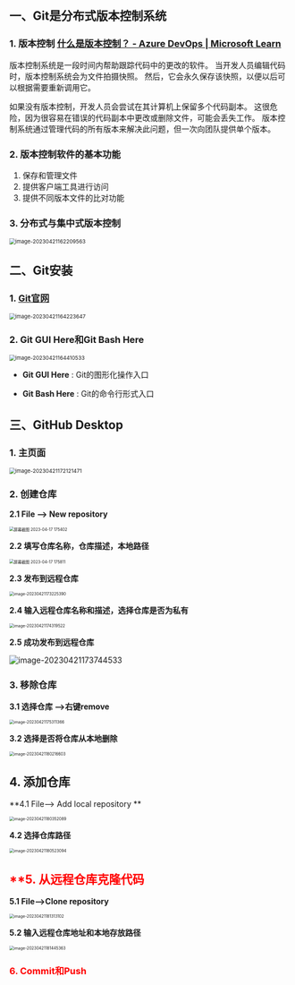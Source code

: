 ## 一、Git是分布式版本控制系统

### 1. 版本控制 [什么是版本控制？ - Azure DevOps | Microsoft Learn](https://learn.microsoft.com/zh-cn/devops/develop/git/what-is-version-control)

版本控制系统是一段时间内帮助跟踪代码中的更改的软件。 当开发人员编辑代码时，版本控制系统会为文件拍摄快照。 然后，它会永久保存该快照，以便以后可以根据需要重新调用它。

如果没有版本控制，开发人员会尝试在其计算机上保留多个代码副本。 这很危险，因为很容易在错误的代码副本中更改或删除文件，可能会丢失工作。 版本控制系统通过管理代码的所有版本来解决此问题，但一次向团队提供单个版本。

###  2. 版本控制软件的基本功能

1. 保存和管理文件
2. 提供客户端工具进行访问
3. 提供不同版本文件的比对功能

### 3. 分布式与集中式版本控制

<img src="C:\Users\qi.h.zhang\AppData\Roaming\Typora\typora-user-images\image-20230421162209563.png" alt="image-20230421162209563" style="zoom: 67%;" />

## 二、Git安装

### 1. [Git官网](https://git-scm.com/)

<img src="C:\Users\qi.h.zhang\AppData\Roaming\Typora\typora-user-images\image-20230421164223647.png" alt="image-20230421164223647" style="zoom:67%;" />

### 2. Git GUI Here和Git Bash Here

<img src="C:\Users\qi.h.zhang\AppData\Roaming\Typora\typora-user-images\image-20230421164410533.png" alt="image-20230421164410533" style="zoom:67%;" />

- **Git GUI Here** : Git的图形化操作入口

- **Git Bash Here** : Git的命令行形式入口

  

## 三、GitHub Desktop

### 1. 主页面

<img src="C:\Users\qi.h.zhang\AppData\Roaming\Typora\typora-user-images\image-20230421172121471.png" alt="image-20230421172121471" style="zoom:67%;" />

### 2. 创建仓库

**2.1 File —> New repository**

<img src="C:\Users\qi.h.zhang\Pictures\gitdesktop\屏幕截图 2023-04-17 175402.png" alt="屏幕截图 2023-04-17 175402" style="zoom:50%;" />

**2.2 填写仓库名称，仓库描述，本地路径**

<img src="C:\Users\qi.h.zhang\Pictures\gitdesktop\屏幕截图 2023-04-17 175811.png" alt="屏幕截图 2023-04-17 175811" style="zoom:50%;" />

**2.3 发布到远程仓库**

<img src="C:\Users\qi.h.zhang\AppData\Roaming\Typora\typora-user-images\image-20230421173225390.png" alt="image-20230421173225390" style="zoom:50%;" />

**2.4 输入远程仓库名称和描述，选择仓库是否为私有**

<img src="C:\Users\qi.h.zhang\AppData\Roaming\Typora\typora-user-images\image-20230421174319522.png" alt="image-20230421174319522" style="zoom:50%;" />

**2.5 成功发布到远程仓库**

![image-20230421173744533](C:\Users\qi.h.zhang\AppData\Roaming\Typora\typora-user-images\image-20230421173744533.png)

### 3. 移除仓库

**3.1 选择仓库 —>右键remove**

<img src="C:\Users\qi.h.zhang\AppData\Roaming\Typora\typora-user-images\image-20230421175311366.png" alt="image-20230421175311366" style="zoom:50%;" />

**3.2 选择是否将仓库从本地删除**

<img src="C:\Users\qi.h.zhang\AppData\Roaming\Typora\typora-user-images\image-20230421180216603.png" alt="image-20230421180216603" style="zoom:50%;" />

## 4. 添加仓库

**4.1 File—> Add local repository **

<img src="C:\Users\qi.h.zhang\AppData\Roaming\Typora\typora-user-images\image-20230421180352089.png" alt="image-20230421180352089" style="zoom:50%;" />

**4.2 选择仓库路径**

<img src="C:\Users\qi.h.zhang\AppData\Roaming\Typora\typora-user-images\image-20230421180523094.png" alt="image-20230421180523094" style="zoom:50%;" />

## <font color="red">**5. 从远程仓库克隆代码</font>

**5.1 File—>Clone repository**

<img src="C:\Users\qi.h.zhang\AppData\Roaming\Typora\typora-user-images\image-20230421181313102.png" alt="image-20230421181313102" style="zoom:50%;" />

**5.2 输入远程仓库地址和本地存放路径**

<img src="C:\Users\qi.h.zhang\AppData\Roaming\Typora\typora-user-images\image-20230421181445363.png" alt="image-20230421181445363" style="zoom:50%;" />

### <font color="red">6. Commit和Push</font>

